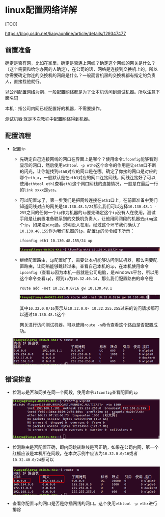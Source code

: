# linux配置网络详解

[TOC]

https://blog.csdn.net/liaoyaonline/article/details/129347477

## 前置准备

确定是否有网，比如在家里，确定是否连上网线？确定这个网线的网关是什么？（这个需要和给你办网的人确定），在公司的话，网络是连接到交换机上的，所以你需要确定你连的交换机的网段是什么？一般而言机房的交换机都有指定的负责人，直接找他就行。

以公司配置网络为例，一般配置网络都是为了让本机访问到测试机器。所以注意下面名词

本机：指公司内网已经配置好的机器，不需要操作。

测试机器:就是本次教程中配置网络得到机器。

## 配置流程

- 配置`ip`

  - 先确定自己连接网线的网口在界面上是哪个？使用命令`ifconfig`能够看到显示的网口，然后使用`ethtool -p eth0`这个命令的作用是让`eth0`口不断的闪光，让你能找到`eth0`对应的网口是在哪。确定了你接的网口是对应的哪个`eth_x`，一般默认是在`eth1`对应的网口连接网线，网线连接好了可以使用`ethtool eth1`查看`eth1`这个网口网线的连接情况，一般是在最后一行的`link xxxx`是`yes`。

  - 可以配置`ip`了，第一步我们是把网线连接在`eth1`口上，在前置准备中我们知道网线对应的网关是`10.130.48.1/24`那么我们可以选择`10.130.48.1 - 255`之间的任何一个`ip`作为机器的`ip`要先确定这个`ip`没有人在使用，测试手段是让前置准备联系到的交换机负责人，让他用同网段的机器去`ping`这个`ip`，如果没`ping`通，说明没人在用，经过这个环节我们确认了`10.130.48.155`作为我们机器的`ip`，配置`ip`的命令如下所示：

    ```
    ifconfig eth1 10.130.48.155/24 up
    ```

    ![image-20230305161612717](linux%E9%85%8D%E7%BD%AE%E7%BD%91%E7%BB%9C%E8%AF%A6%E8%A7%A3.assets/image-20230305161612717.png)

  - 继续配置路由，`ip`配置好了，需要让本机能够访问测试机器，那么需要配置路由，让网络能够跳转过来。查看自己本机的`ip`，在本机使用命令`ipconfig`（查看`ip`因为本机一般就是公司电脑，是windows平台，所以用这个命令查看`ip`)，得到`ip`为`10.32.40.14`，那么我们配置路由的命令是

    ```
    route add -net 10.32.0.0/16 gw 10.130.48.1
    ```

    ![image-20230305161710835](linux%E9%85%8D%E7%BD%AE%E7%BD%91%E7%BB%9C%E8%AF%A6%E8%A7%A3.assets/image-20230305161710835.png)

    其中`10.32.0.0/16`表示从`10.32.0.0- 10.32.255.255`过来的访问请求都可以通过`10.130.48.1`这个

    网关进行访问测试机器。可以使用`route -n`命令查看这个路由是否配置成功。

  ![image-20230305160617851](linux%E9%85%8D%E7%BD%AE%E7%BD%91%E7%BB%9C%E8%AF%A6%E8%A7%A3.assets/image-20230305160617851.png)

## 错误排查

- 检测`ip`是否和网关在同一个网段，使用命令`ifconfig`查看配置的`ip`

  ![image-20230305160822056](linux%E9%85%8D%E7%BD%AE%E7%BD%91%E7%BB%9C%E8%AF%A6%E8%A7%A3.assets/image-20230305160822056.png)

- 检测路由是否配置正确，即内网跳转路线是否正确，如果在公司内网，第一个红框应该是本机所在网段，在本次示例中应该为`10.32.0.0/16`或者`10.32.40.0/24`都可以

  ![image-20230305161043840](linux%E9%85%8D%E7%BD%AE%E7%BD%91%E7%BB%9C%E8%AF%A6%E8%A7%A3.assets/image-20230305161043840.png)

- 查看你配置`ip`的网口是否是你插网线的网口。这个使用`ethtool -p ethx`进行排除

  